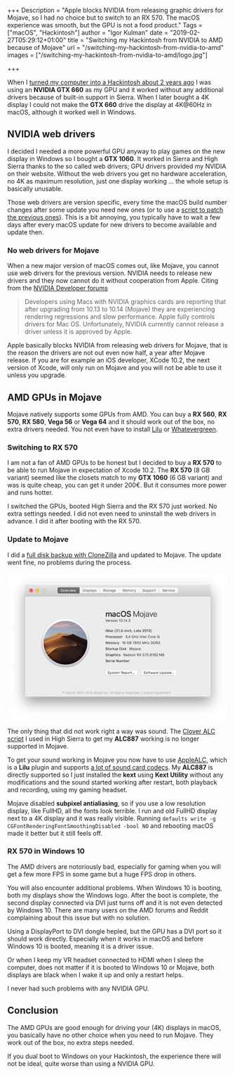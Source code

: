 +++
Description = "Apple blocks NVIDIA from releasing graphic drivers for Mojave, so I had no choice but to switch to an RX 570. The macOS experience was smooth, but the GPU is not a food product."
Tags = ["macOS", "Hackintosh"]
author = "Igor Kulman"
date = "2019-02-27T05:29:12+01:00"
title = "Switching my Hackintosh from NVIDIA to AMD because of Mojave"
url = "/switching-my-hackintosh-from-nvidia-to-amd"
images = ["/switching-my-hackintosh-from-nvidia-to-amd/logo.jpg"]

+++

When I [turned my computer into a Hackintosh about 2 years ago](/my-experience-running-a-hackintosh/) I was using an **NVIDIA GTX 660** as my GPU and it worked without any additional drivers because of built-in support in Sierra. When I later bought a 4K display I could not make the **GTX 660** drive the display at 4K@60Hz in macOS, although it worked well in Windows. 

## NVIDIA web drivers

I decided I needed a more powerful GPU anyway to play games on the new display in Windows so I bought a **GTX 1060**. It worked in Sierra and High Sierra thanks to the so called web drivers; GPU drivers provided my NVIDIA on their website. Without the web drivers you get no hardware acceleration, no 4K as maximum resolution, just one display working ... the whole setup is basically unusable. 

Those web drivers are version specific, every time the macOS build number changes after some update you need new ones (or to use a [script to patch the previous ones](https://github.com/Benjamin-Dobell/nvidia-update)). This is a bit annoying, you typically have to wait a few days after every macOS update for new drivers to become available and update then. 

### No web drivers for Mojave

When a new major version of macOS comes out, like Mojave, you cannot use web drivers for the previous version. NVIDIA needs to release new drivers and they now cannot do it without cooperation from Apple. Citing from the [NVIDIA Developer forums](https://devtalk.nvidia.com/default/topic/1043070/announcements/faq-about-macos-10-14-mojave-nvidia-drivers/)

> Developers using Macs with NVIDIA graphics cards are reporting that after upgrading from 10.13 to 10.14 (Mojave) they are experiencing rendering regressions and slow performance. Apple fully controls drivers for Mac OS. Unfortunately, NVIDIA currently cannot release a driver unless it is approved by Apple.

Apple basically blocks NVIDIA from releasing web drivers for Mojave, that is the reason the drivers are not out even now half, a year after Mojave release. If you are for example an iOS developer, XCode 10.2, the next version of Xcode, will only run on Mojave and you will not be able to use it unless you upgrade. 

## AMD GPUs in Mojave

Mojave natively supports some GPUs from AMD. You can buy a **RX 560**, **RX 570**, **RX 580**, **Vega 56** or **Vega 64** and it should work out of the box, no extra drivers needed. You not even have to install [Lilu](https://github.com/acidanthera/Lilu) or [Whatevergreen](https://github.com/acidanthera/WhateverGreen).  

<!--more-->

### Switching to RX 570

I am not a fan of AMD GPUs to be honest but I decided to buy a **RX 570** to be able to run Mojave in expectation of Xcode 10.2. The **RX 570** (8 GB variant) seemed like the closets match to my **GTX 1060** (6 GB variant) and was is quite cheap, you can get it under 200€. But it consumes more power and runs hotter.

I switched the GPUs, booted High Sierra and the RX 570 just worked. No extra settings needed. I did not even need to uninstall the web drivers in advance. I did it after booting with the RX 570. 

### Update to Mojave

I did a [full disk backup with CloneZilla](/using-clonezilla-for-hackintosh-backups/) and updated to Mojave. The update went fine, no problems during the process. 

![Hackintosh running macOS Mojave](mojave.png)

The only thing that did not work right a way was sound. The [Clover ALC script](https://github.com/toleda/audio_CloverALC) I used in High Sierra to get my **ALC887** working is no longer supported in Mojave. 

To get your sound working in Mojave you now have to use [AppleALC](https://github.com/acidanthera/AppleALC), which is a **Lilu** plugin and supports [a lot of sound card codecs](https://github.com/acidanthera/AppleALC/wiki/Supported-codecs). My **ALC887** is directly supported so I just installed the **kext** using **Kext Utility** without any modifications and the sound started working after restart, both playback and recording, using my gaming headset. 

Mojave disabled **subpixel antialiasing**, so if you use a low resolution display, like FullHD, all the fonts look terrible. I run and old FullHD display next to a 4K display and it was really visible. Running `defaults write -g CGFontRenderingFontSmoothingDisabled -bool NO` and rebooting macOS made it better but it still feels off.

### RX 570 in Windows 10

The AMD drivers are notoriously bad, especially for gaming when you will get a few more FPS in some game but a huge FPS drop in others. 

You will also encounter additional problems. When Windows 10 is booting, both my displays show the Windows logo. After the boot is complete, the second display connected via DVI just turns off and it is not even detected by Windows 10. There are many users on the AMD forums and Reddit complaining about this issue but with no solution. 

Using a DisplayPort to DVI dongle hepled, but the GPU has a DVI port so it should work directly. Especially when it works in macOS and before Windows 10 is booted, meaning it is a driver issue. 

Or when I keep my VR headset connected to HDMI when I sleep the computer, does not matter if it is booted to Windows 10 or Mojave, both displays are black when I wake it up and only a restart helps. 

I never had such problems with any NVIDIA GPU.

## Conclusion

The AMD GPUs are good enough for driving your (4K) displays in macOS, you basically have no other choice when you need to run Mojave. They work out of the box, no extra steps needed. 

If you dual boot to Windows on your Hackintosh, the experience there will not be ideal, quite worse than using a NVIDIA GPU.
